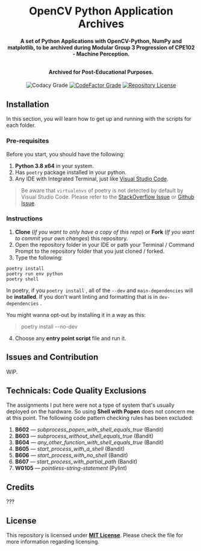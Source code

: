 <h1 align="center">OpenCV Python Application Archives</h1>
<h4 align="center">A set of Python Applications with OpenCV-Python, NumPy and matplotlib, to be archived during Modular Group 3 Progression of CPE102 - Machine Perception.

<br>Archived for **Post**-Educational Purposes.

</h4>

<div align="center">

![Codacy Grade](https://img.shields.io/codacy/grade/946158dd205b4e86b0f9cb39563d3912?label=Codacy%20Grade&logo=codacy)
[![CodeFactor Grade](https://img.shields.io/codefactor/grade/github/CodexLink/opencv_python_archives?label=CodeFactor%20Grade&logo=codefactor)](https://www.codefactor.io/repository/github/codexlink/opencv_python_archives)
[![Repository License](https://img.shields.io/badge/Repo%20License-MIT-blueviolet)](https://github.com/CodexLink/discord-rich-presence-activity-badge/blob/main/LICENSE)

</div>

## Installation

In this section, you will learn how to get up and running with the scripts for each folder.

### Pre-requisites

Before you start, you should have the following:

1.  **Python 3.8 x64** in your system.
2.  Has `poetry` package installed in your python.
3.  Any IDE with Integrated Terminal, just like [Visual Studio Code](https://code.visualstudio.com/).

> Be aware that `virtualenvs` of poetry is not detected by default by Visual Studio Code. Please refer to the [StackOverflow Issue](https://stackoverflow.com/questions/59882884/vscode-doesnt-show-poetry-virtualenvs-in-select-interpreter-option) or [Github Issue](https://github.com/microsoft/vscode-python/issues/8372).

### Instructions

1.  **Clone** (_If you want to only have a copy of this repo_) or **Fork** (_If you want to commit your own changes_) this repository.
2.  Open the repository folder in your IDE or path your Terminal / Command Prompt to the repository folder that you just cloned / forked.
3.  Type the following:

```text
poetry install
poetry run env python
poetry shell
```

In poetry, if you `poetry install` , all of the `--dev` and `main-dependencies` will be **installed**. If you don't want linting and formatting that is in `dev-dependencies` .

You might wanna opt-out by installing it in a way as this:

> poetry install --no-dev

4.  Choose any **entry point script** file and run it.

## Issues and Contribution

WIP.

## Technicals: Code Quality Exclusions

The assignments I put here were not a type of system that's usually deployed on the hardware. So using **Shell with Popen** does not concern me at this point. The following code pattern checking rules has been excluded:

1.  **B602** — _subprocess_popen_with_shell_equals_true_ (Bandit)
2.  **B603** — _subprocess_without_shell_equals_true_ (Bandit)
3.  **B604** — _any_other_function_with_shell_equals_true_ (Bandit)
4.  **B605** — _start_process_with_a_shell_ (Bandit)
5.  **B606** — _start_process_with_no_shell_ (Bandit)
6.  **B607** — _start_process_with_partial_path_ (Bandit)
7.  **W0105** — _pointless-string-statement_ (Pylint)

## Credits

???

## License

This repository is licensed under [**MIT License**](https://github.com/CodexLink/OpenCV_Python_Archives/blob/main/LICENSE). Please check the file for more information regarding licensing.
